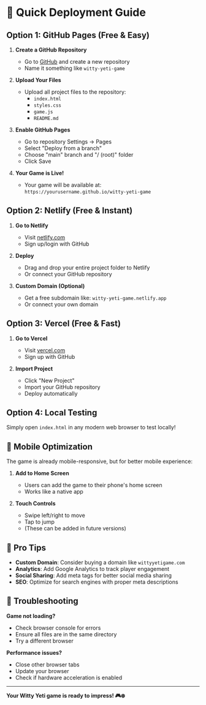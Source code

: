 # 🚀 Quick Deployment Guide

## Option 1: GitHub Pages (Free & Easy)

1. **Create a GitHub Repository**
   - Go to [GitHub](https://github.com) and create a new repository
   - Name it something like `witty-yeti-game`

2. **Upload Your Files**
   - Upload all project files to the repository:
     - `index.html`
     - `styles.css`
     - `game.js`
     - `README.md`

3. **Enable GitHub Pages**
   - Go to repository Settings → Pages
   - Select "Deploy from a branch"
   - Choose "main" branch and "/ (root)" folder
   - Click Save

4. **Your Game is Live!**
   - Your game will be available at: `https://yourusername.github.io/witty-yeti-game`

## Option 2: Netlify (Free & Instant)

1. **Go to Netlify**
   - Visit [netlify.com](https://netlify.com)
   - Sign up/login with GitHub

2. **Deploy**
   - Drag and drop your entire project folder to Netlify
   - Or connect your GitHub repository

3. **Custom Domain (Optional)**
   - Get a free subdomain like: `witty-yeti-game.netlify.app`
   - Or connect your own domain

## Option 3: Vercel (Free & Fast)

1. **Go to Vercel**
   - Visit [vercel.com](https://vercel.com)
   - Sign up with GitHub

2. **Import Project**
   - Click "New Project"
   - Import your GitHub repository
   - Deploy automatically

## Option 4: Local Testing

Simply open `index.html` in any modern web browser to test locally!

## 📱 Mobile Optimization

The game is already mobile-responsive, but for better mobile experience:

1. **Add to Home Screen**
   - Users can add the game to their phone's home screen
   - Works like a native app

2. **Touch Controls**
   - Swipe left/right to move
   - Tap to jump
   - (These can be added in future versions)

## 🎯 Pro Tips

- **Custom Domain**: Consider buying a domain like `wittyyetigame.com`
- **Analytics**: Add Google Analytics to track player engagement
- **Social Sharing**: Add meta tags for better social media sharing
- **SEO**: Optimize for search engines with proper meta descriptions

## 🔧 Troubleshooting

**Game not loading?**
- Check browser console for errors
- Ensure all files are in the same directory
- Try a different browser

**Performance issues?**
- Close other browser tabs
- Update your browser
- Check if hardware acceleration is enabled

---

**Your Witty Yeti game is ready to impress! 🎮❄️**
